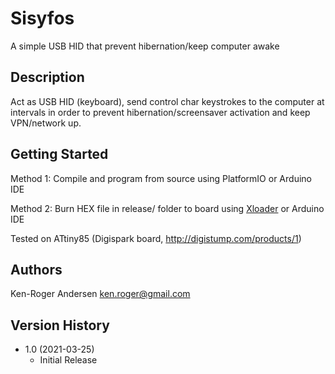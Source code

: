 # Sisyfos

A simple USB HID that prevent hibernation/keep computer awake

## Description

Act as USB HID (keyboard), send control char keystrokes to the computer at intervals
in order to prevent hibernation/screensaver activation and keep VPN/network up.

## Getting Started

Method 1: Compile and program from source using PlatformIO or Arduino IDE

Method 2: Burn HEX file in release/ folder to board using [Xloader](https://www.hobbytronics.co.uk/arduino-xloader) or Arduino IDE

Tested on ATtiny85 (Digispark board, <http://digistump.com/products/1>)

## Authors

Ken-Roger Andersen <ken.roger@gmail.com>

## Version History

* 1.0 (2021-03-25)
  * Initial Release
